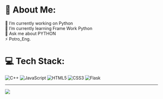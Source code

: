 # 💫 About Me:
🔭 I’m currently working on Python<br>🌱 I’m currently learning Frame Work Python<br>💬 Ask me about PYTHON<br>⚡  Potro_Eng.


# 💻 Tech Stack:
![C++](https://img.shields.io/badge/c++-%2300599C.svg?style=for-the-badge&logo=c%2B%2B&logoColor=white) ![JavaScript](https://img.shields.io/badge/javascript-%23323330.svg?style=for-the-badge&logo=javascript&logoColor=%23F7DF1E) ![HTML5](https://img.shields.io/badge/html5-%23E34F26.svg?style=for-the-badge&logo=html5&logoColor=white) ![CSS3](https://img.shields.io/badge/css3-%231572B6.svg?style=for-the-badge&logo=css3&logoColor=white) ![Flask](https://img.shields.io/badge/flask-%23000.svg?style=for-the-badge&logo=flask&logoColor=white)


---
[![](https://visitcount.itsvg.in/api?id=AbdalazizAH&icon=0&color=0)](https://visitcount.itsvg.in)



  
<!-- Proudly created with GPRM ( https://gprm.itsvg.in ) -->
